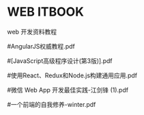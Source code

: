 WEB ITBOOK
===
web 开发资料教程

#AngularJS权威教程.pdf

#[JavaScript高级程序设计(第3版)].pdf

#使用React、Redux和Node.js构建通用应用.pdf

#微信 Web App 开发最佳实践-江剑锋 (1).pdf

#一个前端的自我修养-winter.pdf
